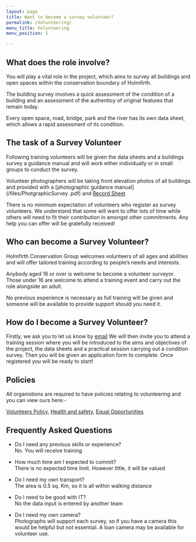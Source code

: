 ```yaml
---
layout: page
title: Want to become a survey volunteer?
permalink: /Volunteering/
menu_title: Volunteering
menu_position: 5

---
```


## What does the role involve?

You will play a vital role in the project, which aims to survey all buildings and open spaces within the conservation boundary of Holmfirth.  

The building survey involves a quick assessment of the condition of a building and an assessment of the authenticy of original features that remain today.

Every open space, road, bridge, park and the river has its own data sheet, which allows a rapid assessment of its condition.

## The task of a Survey Volunteer

Following training volunteers will be given the data sheets and a buildings survey a guidance manual and will work either individually or in small groups to conduct the survey. 

Volunteer photographers will be taking front elevation photos of all buildings and provided with a [photographic guidance manual](/files/PhotgraphicSurvey .pdf) and [Record Sheet](/files/PhotographRecordSheet.pdf)

There is no minimum expectation of volunteers who register as survey volunteers. We understand that some will want to offer lots of time while others will need to fit their contribution in amongst other commitments. Any help you can offer will be gratefully received!

## Who can become a Survey Volunteer?

Holmfirth Conservation Group welcomes volunteers of all ages and abilities and will offer tailored training according to people’s needs and interests.

Anybody aged 16 or over is welcome to become a volunteer surveyor. Those under 16 are welcome to attend a training event and carry out the role alongside an adult.

No previous experience is necessary as full training will be given and someone will be available to provide support should you need it.

## How do I become a Survey Volunteer?

Firstly, we ask you to let us know by [email](mailto:Holmfirthconservation@outlook.com)  We will then invite you to attend a training session where you will be introduced to the aims and objectives of the project, the data sheets and a practical session carrying out a condition survey.  Then you will be given an application form to complete.  Once registered you will be ready to start!

## Policies

All organistions are required to have policies relating to volunteering and you can view ours here:-

[Volunteers Policy](/files/VolunteeringPolicy.pdf), 
[Health and safety](/files/healthandsafetypolicy.pdf), 
[Equal Opportunities](/files/equalopportunitiespolicy.pdf)

## Frequently Asked Questions

* Do I need any previous skills or experience?  
    No.  You will receive training

* How much time am I expected to commit?  
    There is no expected time limit.  However little, it will be valued

* Do I need my own transport?  
    The area is 0.5 sq. Km, so it is all within walking distance

* Do I need to be good with IT?  
    No the data input is entered by another team

* Do I need my own camera?  
    Photographs will support each survey, so if you have a camera this would be helpful but not essential. A loan camera may be available for volunteer use. 
